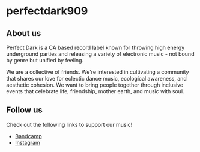 # perfectdark909

## About us

Perfect Dark is a CA based record label known for throwing high energy underground parties and releasing a variety of electronic music - not bound by genre but unified by feeling.

We are a collective of friends. We're interested in cultivating a community that shares our love for eclectic dance music, ecological awareness, and aesthetic cohesion. We want to bring people together through inclusive events that celebrate life, friendship, mother earth, and music with soul.

## Follow us

Check out the following links to support our music!

  -  [Bandcamp](https://perfectdark909.bandcamp.com/)
  -  [Instagram](https://instagram.com/perfectdark909)
